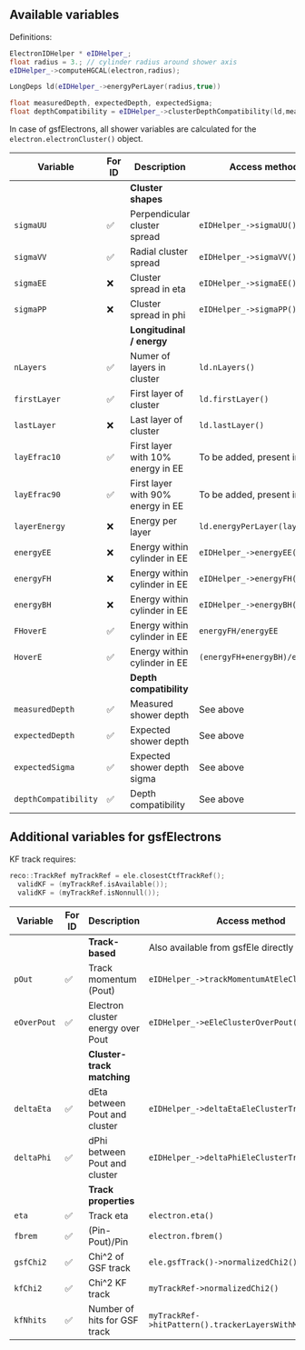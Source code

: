 ## Available variables
Definitions: 
```C++
ElectronIDHelper * eIDHelper_;
float radius = 3.; // cylinder radius around shower axis
eIDHelper_->computeHGCAL(electron,radius);

LongDeps ld(eIDHelper_->energyPerLayer(radius,true))

float measuredDepth, expectedDepth, expectedSigma;
float depthCompatibility = eIDHelper_->clusterDepthCompatibility(ld,measuredDepth,expectedDepth, expectedSigma);
```

In case of gsfElectrons, all shower variables are calculated for the `electron.electronCluster()` object.

| Variable | For ID | Description | Access method |
| ------------- | ------------- | ----- | ----- |
| | | **Cluster shapes** |
| `sigmaUU` | :white_check_mark: | Perpendicular cluster spread| `eIDHelper_->sigmaUU()` |
| `sigmaVV` | :white_check_mark: | Radial cluster spread | `eIDHelper_->sigmaVV()` |
| `sigmaEE` | :x: | Cluster spread in eta | `eIDHelper_->sigmaEE()` |
| `sigmaPP` | :x: | Cluster spread in phi | `eIDHelper_->sigmaPP()` |
| | | **Longitudinal / energy** | |
| `nLayers` | :white_check_mark: | Numer of layers in cluster | `ld.nLayers()` |
| `firstLayer` | :white_check_mark: | First layer of cluster | `ld.firstLayer()` |
| `lastLayer` | :x: | Last layer of cluster | `ld.lastLayer()` |
| `layEfrac10` | :white_check_mark: | First layer with 10% energy in EE | To be added, present in ntuple |
| `layEfrac90` | :white_check_mark: | First layer with 90% energy in EE | To be added, present in ntuple |
| `layerEnergy` | :x: | Energy per layer | `ld.energyPerLayer(layer)` |
| `energyEE` | :x: | Energy within cylinder in EE | `eIDHelper_->energyEE()` |
| `energyFH` | :x: | Energy within cylinder in EE | `eIDHelper_->energyFH()` |
| `energyBH` | :x: | Energy within cylinder in EE | `eIDHelper_->energyBH()` |
| `FHoverE` | :white_check_mark: | Energy within cylinder in EE | `energyFH/energyEE` |
| `HoverE` | :white_check_mark: | Energy within cylinder in EE | `(energyFH+energyBH)/energyEE` |
|  | | **Depth compatibility** |   |
| `measuredDepth` | :white_check_mark: | Measured shower depth | See above |
| `expectedDepth` | :white_check_mark: | Expected shower depth | See above |
| `expectedSigma` | :white_check_mark: | Expected shower depth sigma | See above |
| `depthCompatibility` | :white_check_mark: | Depth compatibility | See above |

## Additional variables for gsfElectrons
KF track requires:
```C++
reco::TrackRef myTrackRef = ele.closestCtfTrackRef();
  validKF = (myTrackRef.isAvailable());
  validKF = (myTrackRef.isNonnull());  
```

| Variable | For ID | Description | Access method |
| ------------- | ------------- | ----- | ----- |
| | | **Track-based** | Also available from gsfEle directly |
| `pOut` | :white_check_mark: | Track momentum (Pout)| `eIDHelper_->trackMomentumAtEleClus()` |
| `eOverPout` | :white_check_mark: | Electron cluster energy over Pout | `eIDHelper_->eEleClusterOverPout()` |
| | | **Cluster-track matching** |
| `deltaEta` | :white_check_mark: | dEta between Pout and cluster | `eIDHelper_->deltaEtaEleClusterTrackAtCalo()` |
| `deltaPhi` | :white_check_mark: | dPhi between Pout and cluster  | `eIDHelper_->deltaPhiEleClusterTrackAtCalo()` 
| | | **Track properties** |
| `eta` | :white_check_mark: | Track eta | `electron.eta()` |
| `fbrem` | :white_check_mark: | (Pin-Pout)/Pin | `electron.fbrem()` |
| `gsfChi2` | :white_check_mark: | Chi^2 of GSF track | `ele.gsfTrack()->normalizedChi2()` |
| `kfChi2` | :white_check_mark: | Chi^2 KF track | `myTrackRef->normalizedChi2()` |
| `kfNhits` | :white_check_mark: | Number of hits for GSF track | `myTrackRef->hitPattern().trackerLayersWithMeasurement()` |
